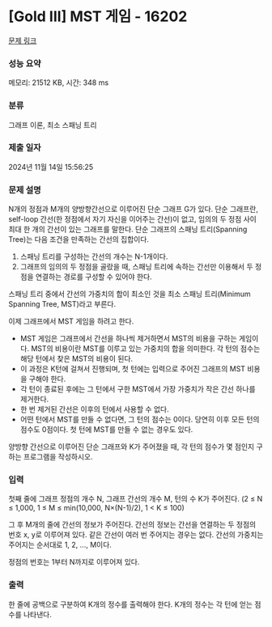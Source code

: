 # [Gold III] MST 게임 - 16202 

[문제 링크](https://www.acmicpc.net/problem/16202) 

### 성능 요약

메모리: 21512 KB, 시간: 348 ms

### 분류

그래프 이론, 최소 스패닝 트리

### 제출 일자

2024년 11월 14일 15:56:25

### 문제 설명

<p>N개의 정점과 M개의 양방향간선으로 이루어진 단순 그래프 G가 있다. 단순 그래프란, self-loop 간선(한 정점에서 자기 자신을 이어주는 간선)이 없고, 임의의 두 정점 사이 최대 한 개의 간선이 있는 그래프를 말한다. 단순 그래프의 스패닝 트리(Spanning Tree)는 다음 조건을 만족하는 간선의 집합이다.</p>

<ol>
	<li>스패닝 트리를 구성하는 간선의 개수는 N-1개이다.</li>
	<li>그래프의 임의의 두 정점을 골랐을 때, 스패닝 트리에 속하는 간선만 이용해서 두 정점을 연결하는 경로를 구성할 수 있어야 한다.</li>
</ol>

<p>스패닝 트리 중에서 간선의 가중치의 합이 최소인 것을 최소 스패닝 트리(Minimum Spanning Tree, MST)라고 부른다.</p>

<p>이제 그래프에서 MST 게임을 하려고 한다.</p>

<ul>
	<li>MST 게임은 그래프에서 간선을 하나씩 제거하면서 MST의 비용을 구하는 게임이다. MST의 비용이란 MST를 이루고 있는 가중치의 합을 의미한다. 각 턴의 점수는 해당 턴에서 찾은 MST의 비용이 된다. </li>
	<li>이 과정은 K턴에 걸쳐서 진행되며, 첫 턴에는 입력으로 주어진 그래프의 MST 비용을 구해야 한다.</li>
	<li>각 턴이 종료된 후에는 그 턴에서 구한 MST에서 가장 가중치가 작은 간선 하나를 제거한다.</li>
	<li>한 번 제거된 간선은 이후의 턴에서 사용할 수 없다.</li>
	<li>어떤 턴에서 MST를 만들 수 없다면, 그 턴의 점수는 0이다. 당연히 이후 모든 턴의 점수도 0점이다. 첫 턴에 MST를 만들 수 없는 경우도 있다.</li>
</ul>

<p>양방향 간선으로 이루어진 단순 그래프와 K가 주어졌을 때, 각 턴의 점수가 몇 점인지 구하는 프로그램을 작성하시오.</p>

### 입력 

 <p>첫째 줄에 그래프 정점의 개수 N, 그래프 간선의 개수 M, 턴의 수 K가 주어진다. (2 ≤ N ≤ 1,000, 1 ≤ M ≤ min(10,000, N×(N-1)/2), 1 < K ≤ 100)</p>

<p>그 후 M개의 줄에 간선의 정보가 주어진다. 간선의 정보는 간선을 연결하는 두 정점의 번호 x, y로 이루어져 있다. 같은 간선이 여러 번 주어지는 경우는 없다. 간선의 가중치는 주어지는 순서대로 1, 2, ..., M이다.</p>

<p>정점의 번호는 1부터 N까지로 이루어져 있다.</p>

### 출력 

 <p>한 줄에 공백으로 구분하여 K개의 정수를 출력해야 한다. K개의 정수는 각 턴에 얻는 점수를 나타낸다. </p>

